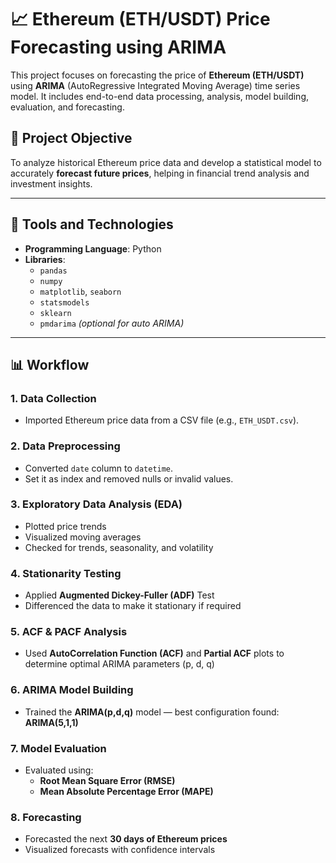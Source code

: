 # 📈 Ethereum (ETH/USDT) Price Forecasting using ARIMA

This project focuses on forecasting the price of **Ethereum (ETH/USDT)** using **ARIMA** (AutoRegressive Integrated Moving Average) time series model. It includes end-to-end data processing, analysis, model building, evaluation, and forecasting.

## 📌 Project Objective

To analyze historical Ethereum price data and develop a statistical model to accurately **forecast future prices**, helping in financial trend analysis and investment insights.

---

## 🧰 Tools and Technologies

- **Programming Language**: Python  
- **Libraries**:
  - `pandas`
  - `numpy`
  - `matplotlib`, `seaborn`
  - `statsmodels`
  - `sklearn`
  - `pmdarima` *(optional for auto ARIMA)*

---

## 📊 Workflow

### 1. Data Collection
- Imported Ethereum price data from a CSV file (e.g., `ETH_USDT.csv`).

### 2. Data Preprocessing
- Converted `date` column to `datetime`.
- Set it as index and removed nulls or invalid values.

### 3. Exploratory Data Analysis (EDA)
- Plotted price trends
- Visualized moving averages
- Checked for trends, seasonality, and volatility

### 4. Stationarity Testing
- Applied **Augmented Dickey-Fuller (ADF)** Test
- Differenced the data to make it stationary if required

### 5. ACF & PACF Analysis
- Used **AutoCorrelation Function (ACF)** and **Partial ACF** plots to determine optimal ARIMA parameters (p, d, q)

### 6. ARIMA Model Building
- Trained the **ARIMA(p,d,q)** model — best configuration found: **ARIMA(5,1,1)**

### 7. Model Evaluation
- Evaluated using:
  - **Root Mean Square Error (RMSE)**
  - **Mean Absolute Percentage Error (MAPE)**

### 8. Forecasting
- Forecasted the next **30 days of Ethereum prices**
- Visualized forecasts with confidence intervals
